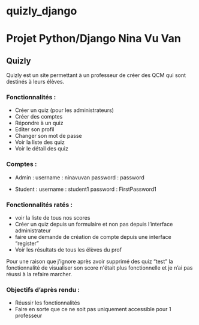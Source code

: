 # quizly_django

# Projet Python/Django Nina Vu Van

## Quizly

Quizly est un site permettant à un professeur de créer des QCM qui sont destinés à leurs élèves. 

### Fonctionnalités : 

- Créer un quiz (pour les administrateurs) 
- Créer des comptes
- Répondre à un quiz
- Editer son profil
- Changer son mot de passe
- Voir la liste des quiz
- Voir le détail des quiz

### Comptes : 

- Admin : 
	username : ninavuvan
	password : password 

- Student : 
	username : student1
	password : FirstPassword1

### Fonctionnalités ratés : 

- voir la liste de tous nos scores
- Créer un quiz depuis un formulaire et non pas depuis l’interface administrateur
- faire une demande de création de compte depuis une interface “register”
- Voir les résultats de tous les élèves du prof


Pour une raison que j’ignore après avoir supprimé des quiz “test” la fonctionnalité de visualiser son score n'était plus fonctionnelle et je n’ai pas réussi à la refaire marcher. 

### Objectifs d’après rendu : 

- Réussir les fonctionnalités
- Faire en sorte que ce ne soit pas uniquement accessible pour 1 professeur
